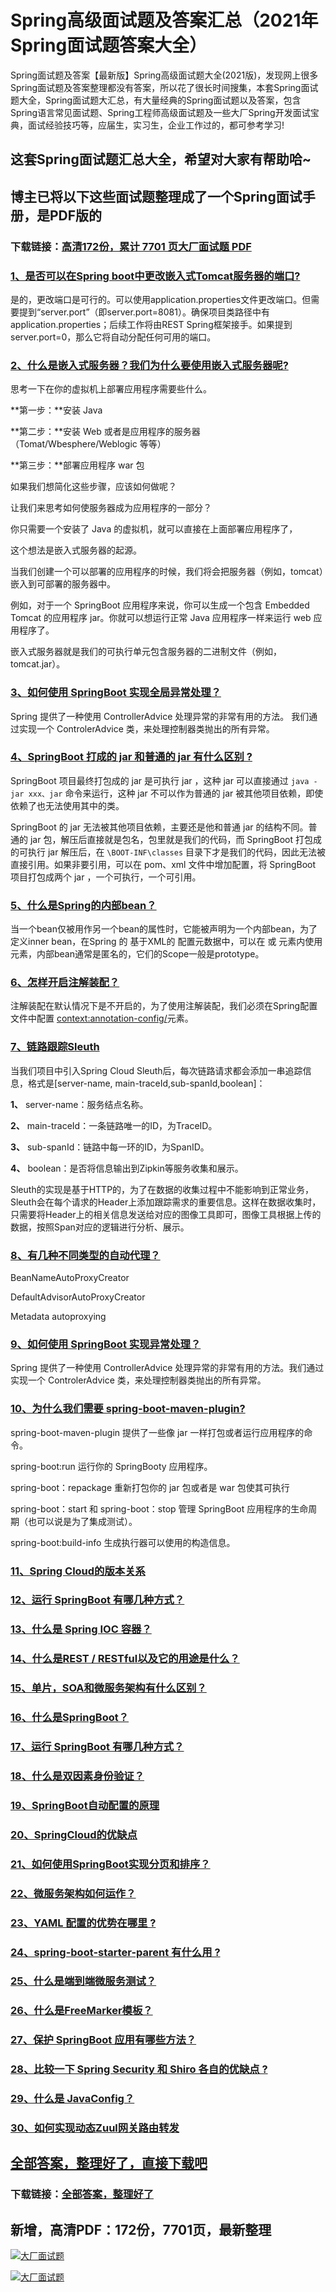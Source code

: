 # Spring高级面试题及答案汇总（2021年Spring面试题答案大全）

Spring面试题及答案【最新版】Spring高级面试题大全(2021版)，发现网上很多Spring面试题及答案整理都没有答案，所以花了很长时间搜集，本套Spring面试题大全，Spring面试题大汇总，有大量经典的Spring面试题以及答案，包含Spring语言常见面试题、Spring工程师高级面试题及一些大厂Spring开发面试宝典，面试经验技巧等，应届生，实习生，企业工作过的，都可参考学习!

## 这套Spring面试题汇总大全，希望对大家有帮助哈~ 

## 博主已将以下这些面试题整理成了一个Spring面试手册，是PDF版的

### 下载链接：[高清172份，累计 7701 页大厂面试题  PDF](https://gitee.com/souyunku/NewDevBooks/blob/master/docs/index.md)


### [1、是否可以在Spring boot中更改嵌入式Tomcat服务器的端口?](https://gitee.com/souyunku/NewDevBooks/blob/master/docs/Spring/Spring高级面试题及答案汇总（2021年Spring面试题答案大全）.md#1是否可以在spring-boot中更改嵌入式tomcat服务器的端口)  


是的，更改端口是可行的。可以使用application.properties文件更改端口。但需要提到“server.port”（即server.port=8081）。确保项目类路径中有application.properties；后续工作将由REST Spring框架接手。如果提到server.port=0，那么它将自动分配任何可用的端口。


### [2、什么是嵌入式服务器？我们为什么要使用嵌入式服务器呢?](https://gitee.com/souyunku/NewDevBooks/blob/master/docs/Spring/Spring高级面试题及答案汇总（2021年Spring面试题答案大全）.md#2什么是嵌入式服务器我们为什么要使用嵌入式服务器呢)  


思考一下在你的虚拟机上部署应用程序需要些什么。

**第一步：**安装 Java

**第二步：**安装 Web 或者是应用程序的服务器（Tomat/Wbesphere/Weblogic 等等）

**第三步：**部署应用程序 war 包

如果我们想简化这些步骤，应该如何做呢？

让我们来思考如何使服务器成为应用程序的一部分？

你只需要一个安装了 Java 的虚拟机，就可以直接在上面部署应用程序了，

这个想法是嵌入式服务器的起源。

当我们创建一个可以部署的应用程序的时候，我们将会把服务器（例如，tomcat）嵌入到可部署的服务器中。

例如，对于一个 SpringBoot 应用程序来说，你可以生成一个包含 Embedded Tomcat 的应用程序 jar。你就可以想运行正常 Java 应用程序一样来运行 web 应用程序了。

嵌入式服务器就是我们的可执行单元包含服务器的二进制文件（例如，tomcat.jar）。


### [3、如何使用 SpringBoot 实现全局异常处理？](https://gitee.com/souyunku/NewDevBooks/blob/master/docs/Spring/Spring高级面试题及答案汇总（2021年Spring面试题答案大全）.md#3如何使用-springboot-实现全局异常处理)  


Spring 提供了一种使用 ControllerAdvice 处理异常的非常有用的方法。 我们通过实现一个 ControlerAdvice 类，来处理控制器类抛出的所有异常。


### [4、SpringBoot 打成的 jar 和普通的 jar 有什么区别 ?](https://gitee.com/souyunku/NewDevBooks/blob/master/docs/Spring/Spring高级面试题及答案汇总（2021年Spring面试题答案大全）.md#4springboot-打成的-jar-和普通的-jar-有什么区别-)  


SpringBoot 项目最终打包成的 jar 是可执行 jar ，这种 jar 可以直接通过 `java -jar xxx、jar` 命令来运行，这种 jar 不可以作为普通的 jar 被其他项目依赖，即使依赖了也无法使用其中的类。

SpringBoot 的 jar 无法被其他项目依赖，主要还是他和普通 jar 的结构不同。普通的 jar 包，解压后直接就是包名，包里就是我们的代码，而 SpringBoot 打包成的可执行 jar 解压后，在 `\BOOT-INF\classes` 目录下才是我们的代码，因此无法被直接引用。如果非要引用，可以在 pom、xml 文件中增加配置，将 SpringBoot 项目打包成两个 jar ，一个可执行，一个可引用。


### [5、什么是Spring的内部bean？](https://gitee.com/souyunku/NewDevBooks/blob/master/docs/Spring/Spring高级面试题及答案汇总（2021年Spring面试题答案大全）.md#5什么是spring的内部bean)  


当一个bean仅被用作另一个bean的属性时，它能被声明为一个内部bean，为了定义inner bean，在Spring 的 基于XML的 配置元数据中，可以在 或  元素内使用 元素，内部bean通常是匿名的，它们的Scope一般是prototype。


### [6、怎样开启注解装配？](https://gitee.com/souyunku/NewDevBooks/blob/master/docs/Spring/Spring高级面试题及答案汇总（2021年Spring面试题答案大全）.md#6怎样开启注解装配)  


注解装配在默认情况下是不开启的，为了使用注解装配，我们必须在Spring配置文件中配置 [context:annotation-config/]()元素。


### [7、链路跟踪Sleuth](https://gitee.com/souyunku/NewDevBooks/blob/master/docs/Spring/Spring高级面试题及答案汇总（2021年Spring面试题答案大全）.md#7链路跟踪sleuth)  


当我们项目中引入Spring Cloud Sleuth后，每次链路请求都会添加一串追踪信息，格式是[server-name, main-traceId,sub-spanId,boolean]：

**1、** server-name：服务结点名称。

**2、** main-traceId：一条链路唯一的ID，为TraceID。

**3、** sub-spanId：链路中每一环的ID，为SpanID。

**4、** boolean：是否将信息输出到Zipkin等服务收集和展示。

Sleuth的实现是基于HTTP的，为了在数据的收集过程中不能影响到正常业务，Sleuth会在每个请求的Header上添加跟踪需求的重要信息。这样在数据收集时，只需要将Header上的相关信息发送给对应的图像工具即可，图像工具根据上传的数据，按照Span对应的逻辑进行分析、展示。



### [8、有几种不同类型的自动代理？](https://gitee.com/souyunku/NewDevBooks/blob/master/docs/Spring/Spring高级面试题及答案汇总（2021年Spring面试题答案大全）.md#8有几种不同类型的自动代理)  


BeanNameAutoProxyCreator

DefaultAdvisorAutoProxyCreator

Metadata autoproxying


### [9、如何使用 SpringBoot 实现异常处理？](https://gitee.com/souyunku/NewDevBooks/blob/master/docs/Spring/Spring高级面试题及答案汇总（2021年Spring面试题答案大全）.md#9如何使用-springboot-实现异常处理)  


Spring 提供了一种使用 ControllerAdvice 处理异常的非常有用的方法。我们通过实现一个 ControlerAdvice 类，来处理控制器类抛出的所有异常。


### [10、为什么我们需要 spring-boot-maven-plugin?](https://gitee.com/souyunku/NewDevBooks/blob/master/docs/Spring/Spring高级面试题及答案汇总（2021年Spring面试题答案大全）.md#10为什么我们需要-spring-boot-maven-plugin)  


spring-boot-maven-plugin 提供了一些像 jar 一样打包或者运行应用程序的命令。

spring-boot:run 运行你的 SpringBooty 应用程序。

spring-boot：repackage 重新打包你的 jar 包或者是 war 包使其可执行

spring-boot：start 和 spring-boot：stop 管理 SpringBoot 应用程序的生命周期（也可以说是为了集成测试）。

spring-boot:build-info 生成执行器可以使用的构造信息。


### [11、Spring Cloud的版本关系](https://gitee.com/souyunku/NewDevBooks/blob/master/docs/Spring/Spring高级面试题及答案汇总（2021年Spring面试题答案大全）.md#11spring-cloud的版本关系)  

### [12、运行 SpringBoot 有哪几种方式？](https://gitee.com/souyunku/NewDevBooks/blob/master/docs/Spring/Spring高级面试题及答案汇总（2021年Spring面试题答案大全）.md#12运行-springboot-有哪几种方式)  

### [13、什么是 Spring IOC 容器？](https://gitee.com/souyunku/NewDevBooks/blob/master/docs/Spring/Spring高级面试题及答案汇总（2021年Spring面试题答案大全）.md#13什么是-spring-ioc-容器)  

### [14、什么是REST / RESTful以及它的用途是什么？](https://gitee.com/souyunku/NewDevBooks/blob/master/docs/Spring/Spring高级面试题及答案汇总（2021年Spring面试题答案大全）.md#14什么是rest-/-restful以及它的用途是什么)  

### [15、单片，SOA和微服务架构有什么区别？](https://gitee.com/souyunku/NewDevBooks/blob/master/docs/Spring/Spring高级面试题及答案汇总（2021年Spring面试题答案大全）.md#15单片soa和微服务架构有什么区别)  

### [16、什么是SpringBoot？](https://gitee.com/souyunku/NewDevBooks/blob/master/docs/Spring/Spring高级面试题及答案汇总（2021年Spring面试题答案大全）.md#16什么是springboot)  

### [17、运行 SpringBoot 有哪几种方式？](https://gitee.com/souyunku/NewDevBooks/blob/master/docs/Spring/Spring高级面试题及答案汇总（2021年Spring面试题答案大全）.md#17运行-springboot-有哪几种方式)  

### [18、什么是双因素身份验证？](https://gitee.com/souyunku/NewDevBooks/blob/master/docs/Spring/Spring高级面试题及答案汇总（2021年Spring面试题答案大全）.md#18什么是双因素身份验证)  

### [19、SpringBoot自动配置的原理](https://gitee.com/souyunku/NewDevBooks/blob/master/docs/Spring/Spring高级面试题及答案汇总（2021年Spring面试题答案大全）.md#19springboot自动配置的原理)  

### [20、SpringCloud的优缺点](https://gitee.com/souyunku/NewDevBooks/blob/master/docs/Spring/Spring高级面试题及答案汇总（2021年Spring面试题答案大全）.md#20springcloud的优缺点)  

### [21、如何使用SpringBoot实现分页和排序？](https://gitee.com/souyunku/NewDevBooks/blob/master/docs/Spring/Spring高级面试题及答案汇总（2021年Spring面试题答案大全）.md#21如何使用springboot实现分页和排序)  

### [22、微服务架构如何运作？](https://gitee.com/souyunku/NewDevBooks/blob/master/docs/Spring/Spring高级面试题及答案汇总（2021年Spring面试题答案大全）.md#22微服务架构如何运作)  

### [23、YAML 配置的优势在哪里 ?](https://gitee.com/souyunku/NewDevBooks/blob/master/docs/Spring/Spring高级面试题及答案汇总（2021年Spring面试题答案大全）.md#23yaml-配置的优势在哪里-)  

### [24、spring-boot-starter-parent 有什么用 ?](https://gitee.com/souyunku/NewDevBooks/blob/master/docs/Spring/Spring高级面试题及答案汇总（2021年Spring面试题答案大全）.md#24spring-boot-starter-parent-有什么用-)  

### [25、什么是端到端微服务测试？](https://gitee.com/souyunku/NewDevBooks/blob/master/docs/Spring/Spring高级面试题及答案汇总（2021年Spring面试题答案大全）.md#25什么是端到端微服务测试)  

### [26、什么是FreeMarker模板？](https://gitee.com/souyunku/NewDevBooks/blob/master/docs/Spring/Spring高级面试题及答案汇总（2021年Spring面试题答案大全）.md#26什么是freemarker模板)  

### [27、保护 SpringBoot 应用有哪些方法？](https://gitee.com/souyunku/NewDevBooks/blob/master/docs/Spring/Spring高级面试题及答案汇总（2021年Spring面试题答案大全）.md#27保护-springboot-应用有哪些方法)  

### [28、比较一下 Spring Security 和 Shiro 各自的优缺点 ?](https://gitee.com/souyunku/NewDevBooks/blob/master/docs/Spring/Spring高级面试题及答案汇总（2021年Spring面试题答案大全）.md#28比较一下-spring-security-和-shiro-各自的优缺点-)  

### [29、什么是 JavaConfig？](https://gitee.com/souyunku/NewDevBooks/blob/master/docs/Spring/Spring高级面试题及答案汇总（2021年Spring面试题答案大全）.md#29什么是-javaconfig)  

### [30、如何实现动态Zuul网关路由转发](https://gitee.com/souyunku/NewDevBooks/blob/master/docs/Spring/Spring高级面试题及答案汇总（2021年Spring面试题答案大全）.md#30如何实现动态zuul网关路由转发)  





## [全部答案，整理好了，直接下载吧](https://gitee.com/souyunku/DevBooks/blob/master/docs/daan.md)

### 下载链接：[全部答案，整理好了](https://gitee.com/souyunku/NewDevBooks/blob/master/docs/daan.md)




## 新增，高清PDF：172份，7701页，最新整理

[![大厂面试题](https://www.souyunku.com/wp-content/uploads/weixin/mst.png "架构师专栏")](https://www.souyunku.com/wp-content/uploads/weixin/githup-weixin.png "架构师专栏")

[![大厂面试题](https://www.souyunku.com/wp-content/uploads/weixin/githup-weixin.png "架构师专栏")](https://www.souyunku.com/wp-content/uploads/weixin/githup-weixin.png "架构师专栏")

